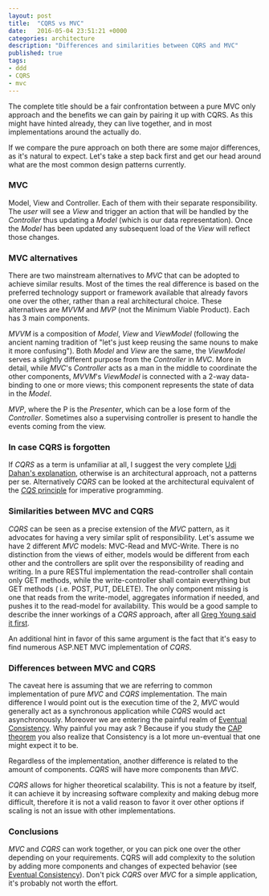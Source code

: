 ```yaml
---
layout: post
title:  "CQRS vs MVC"
date:   2016-05-04 23:51:21 +0000
categories: architecture
description: "Differences and similarities between CQRS and MVC"
published: true
tags:
- ddd
- CQRS
- mvc
---
```


The complete title should be a fair confrontation between a pure MVC only approach and the benefits we can gain by pairing it up with CQRS. As this might have hinted already, they can live together, and in most implementations around the actually do.

If we compare the pure approach on both there are some major differences, as it's natural to expect.
Let's take a step back first and get our head around what are the most common design patterns currently.

### MVC

Model, View and Controller. Each of them with their separate responsibility. The _user_ will see a *View* and trigger an action that will be handled by the *Controller* thus updating a *Model* (which is our data representation). Once the *Model* has been updated any subsequent load of the *View* will reflect those changes.

### MVC alternatives

There are two mainstream alternatives to _MVC_ that can be adopted to achieve similar results. Most of the times the real difference is based on the preferred technology support or framework available that already favors one over the other, rather than a real architectural choice. These alternatives are _MVVM_ and _MVP_ (not the Minimum Viable Product).
Each has 3 main components.

_MVVM_ is a composition of *Model*, *View* and *ViewModel* (following the ancient naming tradition of "let's just keep reusing the same nouns to make it more confusing"). Both *Model* and *View* are the same, the *ViewModel* serves a slightly different purpose from the *Controller* in _MVC_. More in detail, while _MVC_'s *Controller* acts as a man in the middle to coordinate the other components, _MVVM_'s *ViewModel* is connected with a 2-way data-binding to one or more views; this component represents the state of data in the *Model*.

_MVP_, where the P is the *Presenter*, which can be a lose form of the *Controller*. Sometimes also a supervising controller is present to handle the events coming from the view.

### In case CQRS is forgotten

If _CQRS_ as a term is unfamiliar at all, I suggest the very complete [Udi Dahan's explanation][clarified-cqrs], otherwise is an architectural approach, not a patterns per se. Alternatively _CQRS_ can be looked at the architectural equivalent of the [_CQS_ principle][cqs-wiki] for imperative programming.

### Similarities between MVC and CQRS

_CQRS_ can be seen as a precise extension of the _MVC_ pattern, as it advocates for having a very similar split of responsibility. Let's assume we have 2 different _MVC_ models: MVC-Read and MVC-Write. There is no distinction from the views of either, models would be different from each other and the controllers are split over the responsibility of reading and writing. In a pure RESTful implementation the read-controller shall contain only GET methods, while the write-controller shall contain everything but GET methods ( i.e. POST, PUT, DELETE). The only component missing is one that reads from the write-model, aggregates information if needed, and pushes it to the read-model for availability. This would be a good sample to describe the inner workings of a _CQRS_ approach, after all [Greg Young said it first][GY-cqrs-and-mvc].

An additional hint in favor of this same argument is the fact that it's easy to find numerous ASP.NET MVC implementation of _CQRS_.

### Differences between MVC and CQRS

The caveat here is assuming that we are referring to common implementation of pure _MVC_ and _CQRS_ implementation.
The main difference I would point out is the execution time of the 2, _MVC_ would generally act as a synchronous application while _CQRS_ would act asynchronously. Moreover we are entering the painful realm of [Eventual Consistency][Eventual_consistency]. Why painful you may ask ? Because if you study the [CAP theorem][CAP_theorem] you also realize that Consistency is a lot more un-eventual that one might expect it to be.

Regardless of the implementation, another difference is related to the amount of components. _CQRS_ will have more components than _MVC_.

_CQRS_ allows for higher theoretical scalability. This is not a feature by itself, it can achieve it by increasing software complexity and making debug more difficult, therefore it is not a valid reason to favor it over other options if scaling is not an issue with other implementations.

### Conclusions

_MVC_ and _CQRS_ can work together, or you can pick one over the other depending on your requirements. CQRS will add complexity to the solution by adding more components and changes of expected behavior (see [Eventual Consistency][Eventual_consistency]). Don't pick _CQRS_ over _MVC_ for a simple application, it's probably not worth the effort.


[Channel9 (MVC,MVP and MVVM)]:https://channel9.msdn.com/Events/TechEd/NorthAmerica/2011/DPR305
[Gui architectures]:http://martinfowler.com/eaaDev/uiArchs.html
[Understanding MVC, MVP and MVVM Design Patterns]: http://www.dotnet-tricks.com/Tutorial/designpatterns/2FMM060314-Understanding-MVC,-MVP-and-MVVM-Design-Patterns.html
[MVC vs. MVP vs. MVVM]:https://nirajrules.wordpress.com/2009/07/18/mvc-vs-mvp-vs-mvvm/
[clarified-cqrs]:http://udidahan.com/2009/12/09/clarified-cqrs/
[cqs-wiki]:https://en.wikipedia.org/wiki/Command%E2%80%93query_separation
[GY-cqrs-and-mvc]:http://www.codebetter.com/gregyoung/2010/09/07/cqrs-and-mvc/
[Eventual_consistency]:https://en.wikipedia.org/wiki/Eventual_consistency
[CAP_theorem]:https://en.wikipedia.org/wiki/CAP_theorem
